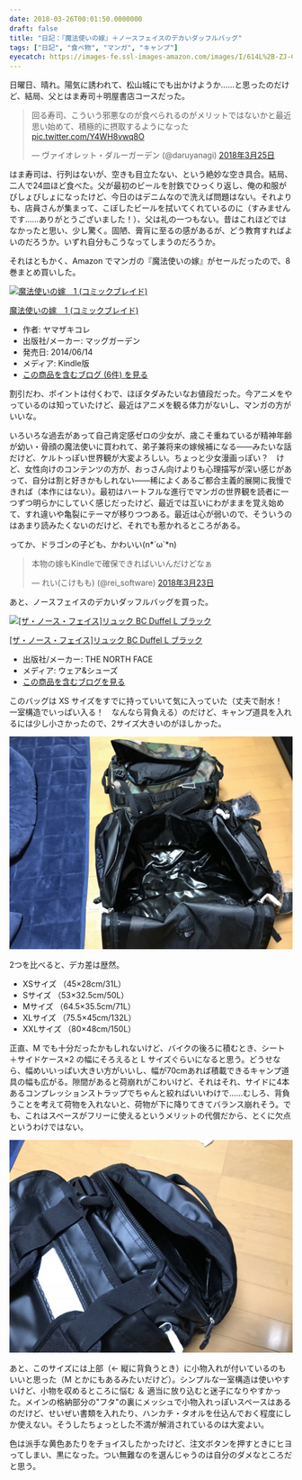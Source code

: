 ```yaml
---
date: 2018-03-26T00:01:50.0000000
draft: false
title: "日記：『魔法使いの嫁』＋ノースフェイスのデカいダッフルバッグ"
tags: ["日記", "食べ物", "マンガ", "キャンプ"]
eyecatch: https://images-fe.ssl-images-amazon.com/images/I/614L%2B-ZJ-CL._SL160_.jpg
---
```

<p>日曜日、晴れ。陽気に誘われて、松山城にでも出かけようか……と思ったのだけど、結局、父とはま寿司＋明屋書店コースだった。</p><p><blockquote class="twitter-tweet" data-lang="ja"><p lang="ja" dir="ltr">回る寿司、こういう邪悪なのが食べられるのがメリットではないかと最近思い始めて、積極的に摂取するようになった <a href="https://t.co/Y4WH8vwq8O">pic.twitter.com/Y4WH8vwq8O</a></p>&mdash; ヴァイオレット・ダルーガーデン (@daruyanagi) <a href="https://twitter.com/daruyanagi/status/977763277953363968?ref_src=twsrc%5Etfw">2018年3月25日</a></blockquote><script async src="https://platform.twitter.com/widgets.js" charset="utf-8"></script></p><p>はま寿司は、行列はないが、空きも目立たない、という絶妙な空き具合。結局、二人で24皿ほど食べた。父が最初のビールを肘鉄でひっくり返し、俺の和服がびしょびしょになったけど、今日のはデニムなので洗えば問題はない。それよりも、店員さんが集まって、こぼしたビールを拭いてくれているのに（すみませんです……ありがとうございました！）、父は礼の一つもない。昔はこれほどではなかったと思い、少し驚く。固陋、膏肓に至るの感があるが、どう教育すればよいのだろうか。いずれ自分もこうなってしまうのだろうか。</p><p>それはともかく、Amazon でマンガの『魔法使いの嫁』がセールだったので、8巻まとめ買いした。</p><p><div class="hatena-asin-detail"><a href="http://www.amazon.co.jp/exec/obidos/ASIN/B00KYIGP8O/bestylesnet-22/"><img src="https://images-fe.ssl-images-amazon.com/images/I/614L%2B-ZJ-CL._SL160_.jpg" class="hatena-asin-detail-image" alt="魔法使いの嫁　1 (コミックブレイド)" title="魔法使いの嫁　1 (コミックブレイド)"></a><div class="hatena-asin-detail-info"><p class="hatena-asin-detail-title"><a href="http://www.amazon.co.jp/exec/obidos/ASIN/B00KYIGP8O/bestylesnet-22/">魔法使いの嫁　1 (コミックブレイド)</a></p><ul><li><span class="hatena-asin-detail-label">作者:</span> ヤマザキコレ</li><li><span class="hatena-asin-detail-label">出版社/メーカー:</span> マッグガーデン</li><li><span class="hatena-asin-detail-label">発売日:</span> 2014/06/14</li><li><span class="hatena-asin-detail-label">メディア:</span> Kindle版</li><li><a href="http://d.hatena.ne.jp/asin/B00KYIGP8O/bestylesnet-22" target="_blank">この商品を含むブログ (6件) を見る</a></li></ul></div><div class="hatena-asin-detail-foot"></div></div></p><p>割引だわ、ポイントは付くわで、ほぼタダみたいなお値段だった。今アニメをやっているのは知っていたけど、最近はアニメを観る体力がないし、マンガの方がいいな。</p><p>いろいろな過去があって自己肯定感ゼロの少女が、歳こそ重ねているが精神年齢が幼い・骨顔の魔法使いに買われて、弟子兼将来の嫁候補になる――みたいな話だけど、ケルトっぽい世界観が大変よろしい。ちょっと少女漫画っぽい？　けど、女性向けのコンテンツの方が、おっさん向けよりも心理描写が深い感じがあって、自分は割と好きかもしれない――稀によくあるご都合主義的展開に我慢できれば（本作にはない）。最初はハートフルな進行でマンガの世界観を読者に一つずつ明らかにしていく感じだったけど、最近では互いにわがままを覚え始めて、すれ違いや亀裂にテーマが移りつつある。最近は心が弱いので、そういうのはあまり読みたくないのだけど、それでも惹かれるところがある。</p><p>ってか、ドラゴンの子ども、かわいい(n*´ω`*n)</p><p><blockquote class="twitter-tweet" data-lang="ja"><p lang="ja" dir="ltr">本物の嫁もKindleで確保できればいいんだけどなぁ</p>&mdash; れい(こけもも) (@rei_software) <a href="https://twitter.com/rei_software/status/977235901167226880?ref_src=twsrc%5Etfw">2018年3月23日</a></blockquote><script async src="https://platform.twitter.com/widgets.js" charset="utf-8"></script></p><p>あと、ノースフェイスのデカいダッフルバッグを買った。</p><p><div class="hatena-asin-detail"><a href="http://www.amazon.co.jp/exec/obidos/ASIN/B07B6KC7KN/bestylesnet-22/"><img src="https://images-fe.ssl-images-amazon.com/images/I/41yjU9xJn4L._SL160_.jpg" class="hatena-asin-detail-image" alt="[ザ・ノース・フェイス]リュック BC Duffel L  ブラック" title="[ザ・ノース・フェイス]リュック BC Duffel L  ブラック"></a><div class="hatena-asin-detail-info"><p class="hatena-asin-detail-title"><a href="http://www.amazon.co.jp/exec/obidos/ASIN/B07B6KC7KN/bestylesnet-22/">[ザ・ノース・フェイス]リュック BC Duffel L  ブラック</a></p><ul><li><span class="hatena-asin-detail-label">出版社/メーカー:</span> THE NORTH FACE</li><li><span class="hatena-asin-detail-label">メディア:</span> ウェア&シューズ</li><li><a href="http://d.hatena.ne.jp/asin/B07B6KC7KN/bestylesnet-22" target="_blank">この商品を含むブログを見る</a></li></ul></div><div class="hatena-asin-detail-foot"></div></div></p><p>このバッグは XS サイズをすでに持っていいて気に入っていた（丈夫で耐水！　一室構造でいっぱい入る！　なんなら背負える）のだけど、キャンプ道具を入れるには少し小さかったので、2サイズ大きいのがほしかった。</p><p><span itemscope itemtype="http://schema.org/Photograph"><img src="20180324192243.jpg" alt="f:id:daruyanagi:20180324192243j:plain" title="f:id:daruyanagi:20180324192243j:plain" class="hatena-fotolife" itemprop="image"></span></p><p>2つを比べると、デカ差は歴然。</p>

<ul>
<li>XSサイズ （45×28cm/31L）</li>
<li>Sサイズ （53×32.5cm/50L）</li>
<li>Mサイズ （64.5×35.5cm/71L）</li>
<li>XLサイズ （75.5×45cm/132L）</li>
<li>XXLサイズ （80×48cm/150L）</li>
</ul><p>正直、M でも十分だったかもしれないけど、バイクの後ろに積むとき、シート＋サイドケース×2 の幅にそろえると L サイズぐらいになると思う。どうせなら、幅めいいっぱい大きい方がいいし、幅が70cmあれば積載できるキャンプ道具の幅も広がる。隙間があると荷崩れがこわいけど、それはそれ、サイドに4本あるコンプレッションストラップでちゃんと絞ればいいわけで……むしろ、背負うことを考えて荷物を入れないと、荷物が下に降りてきてバランス崩れそう。でも、これはスペースがフリーに使えるというメリットの代償だから、とくに欠点というわけではない。</p><p><span itemscope itemtype="http://schema.org/Photograph"><img src="20180324193244.jpg" alt="f:id:daruyanagi:20180324193244j:plain" title="f:id:daruyanagi:20180324193244j:plain" class="hatena-fotolife" itemprop="image"></span></p><p>あと、このサイズには上部（← 縦に背負うとき）に小物入れが付いているのもいいと思った（M とかにもあるみたいだけど）。シンプルな一室構造は使いやすいけど、小物を収めるところに悩む ＆ 適当に放り込むと迷子になりやすかった。メインの格納部分の"フタ"の裏にメッシュで小物入れっぽいスペースはあるのだけど、せいぜい書類を入れたり、ハンカチ・タオルを仕込んでおく程度にしか使えない。そうしたちょっとした不満が解消されているのは大変よい。</p><p>色は派手な黄色あたりをチョイスしたかったけど、注文ボタンを押すときにヒヨってしまい、黒になった。つい無難なのを選んじゃうのは自分のダメなところだと思う。</p>
